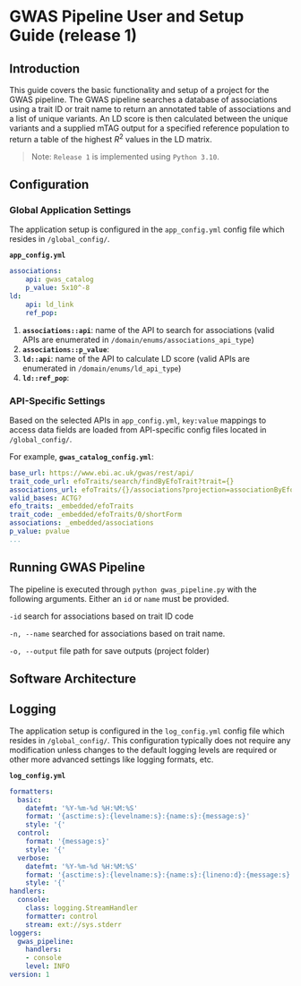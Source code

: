 # GWAS Pipeline User and Setup Guide (release 1)

## Introduction

This guide covers the basic functionality and setup of a project for the GWAS pipeline. The GWAS pipeline searches a database of associations using a trait ID or trait name to return an annotated table of associations and a list of unique variants. An LD score is then calculated between the unique variants and a supplied mTAG output for a specified reference population to return a table of the highest $R^2$ values in the LD matrix.

> Note: `Release 1` is implemented using `Python 3.10`.

## Configuration

### Global Application Settings

The application setup is configured in the `app_config.yml` config file which resides in `/global_config/`. 

**`app_config.yml`**

```yaml
associations:
	api: gwas_catalog
	p_value: 5x10^-8
ld:
	api: ld_link
	ref_pop: 
```

1. **`associations::api`**: name of the API to search for associations (valid APIs are enumerated in `/domain/enums/associations_api_type`)
2. **`associations::p_value`**:
3. **`ld::api`**: name of the API to calculate LD score (valid APIs are enumerated in `/domain/enums/ld_api_type`)
4. **`ld::ref_pop`**:

### API-Specific Settings

Based on the selected APIs in `app_config.yml`,  `key:value` mappings to access data fields are loaded from API-specific config files located in `/global_config/`.

For example, **`gwas_catalog_config.yml`**:

```yaml
base_url: https://www.ebi.ac.uk/gwas/rest/api/
trait_code_url: efoTraits/search/findByEfoTrait?trait={}
associations_url: efoTraits/{}/associations?projection=associationByEfoTrait
valid_bases: ACTG?
efo_traits: _embedded/efoTraits
trait_code: _embedded/efoTraits/0/shortForm
associations: _embedded/associations
p_value: pvalue
...
```

## Running GWAS Pipeline

The pipeline is executed through `python gwas_pipeline.py` with the following arguments. Either an  `id` or `name` must be provided. 

`-id`						search for associations based on trait ID code

`-n, --name`		searched for associations based on trait name.

`-o, --output`	file path for save outputs (project folder)

## Software Architecture



## Logging

The application setup is configured in the `log_config.yml` config file which resides in `/global_config/`.  This configuration typically does not require any modification unless changes to the default logging levels are required or other more advanced settings like logging formats, etc.

**`log_config.yml`**

```yaml
formatters:
  basic:
    datefmt: '%Y-%m-%d %H:%M:%S'
    format: '{asctime:s}:{levelname:s}:{name:s}:{message:s}'
    style: '{'
  control:
    format: '{message:s}'
    style: '{'
  verbose:
    datefmt: '%Y-%m-%d %H:%M:%S'
    format: '{asctime:s}:{levelname:s}:{name:s}:{lineno:d}:{message:s}'
    style: '{'
handlers:
  console:
    class: logging.StreamHandler
    formatter: control
    stream: ext://sys.stderr
loggers:
  gwas_pipeline:
    handlers:
    - console
    level: INFO
version: 1
```
